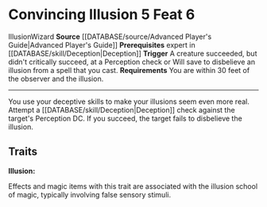 ﻿---
actions: '[reaction]'
feat: Convincing Illusion
id: '1837'
level: '6'
name: Convincing Illusion
prerequisite: Expert in [[DATABASE/skill/Deception|Deception]]
rarity: Common
requirement: You are within 30 feet of the observer and the illusion.
school: Illusion
source: '[[DATABASE/source/Advanced Player''s Guide|Advanced Player''s Guide]]'
trait:
- '[[DATABASE/trait/Illusion|Illusion]]'
- '[[DATABASE/trait/Wizard|Wizard]]'
trigger: A creature succeeded, but didn't critically succeed, at a Perception check
  or Will save to disbelievean [[DATABASE/trait/Illusion|illusion]] from a spell that
  you cast.
type: Feat

---
# Convincing Illusion <span class="action-icon">5</span> <span class="item-type">Feat 6</span>

<span class="item-trait">Illusion</span><span class="item-trait">Wizard</span>
**Source** [[DATABASE/source/Advanced Player's Guide|Advanced Player's Guide]] 
**Prerequisites** expert in [[DATABASE/skill/Deception|Deception]]
**Trigger** A creature succeeded, but didn't critically succeed, at a Perception check or Will save to disbelieve an illusion from a spell that you cast.
**Requirements** You are within 30 feet of the observer and the illusion.

---
You use your deceptive skills to make your illusions seem even more real. Attempt a [[DATABASE/skill/Deception|Deception]] check against the target's Perception DC. If you succeed, the target fails to disbelieve the illusion.

## Traits

**Illusion:**

Effects and magic items with this trait are associated with the illusion school of magic, typically involving false sensory stimuli.